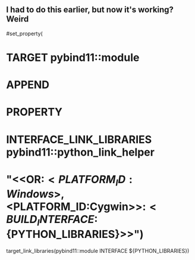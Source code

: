 ## I had to do this earlier, but now it's working?  Weird

#set_property(
#  TARGET pybind11::module
#  APPEND
#  PROPERTY
#    INTERFACE_LINK_LIBRARIES pybind11::python_link_helper
#    "$<$<OR:$<PLATFORM_ID:Windows>,$<PLATFORM_ID:Cygwin>>:$<BUILD_INTERFACE:${PYTHON_LIBRARIES}>>")

target_link_libraries(pybind11::module INTERFACE ${PYTHON_LIBRARIES})
